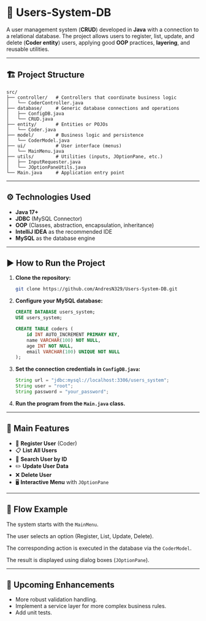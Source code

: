 # 📌 Users-System-DB

A user management system (**CRUD**) developed in **Java** with a connection to a relational database. The project allows users to register, list, update, and delete (**Coder entity**) users, applying good **OOP** practices, **layering**, and reusable utilities.

---

## 🏗️ Project Structure
```
src/
├── controller/   # Controllers that coordinate business logic
│   └── CoderController.java
├── database/     # Generic database connections and operations
│   ├── ConfigDB.java
│   └── CRUD.java
├── entity/       # Entities or POJOs
│   └── Coder.java
├── model/        # Business logic and persistence
│   └── CoderModel.java
├── ui/           # User interface (menus)
│   └── MainMenu.java
├── utils/        # Utilities (inputs, JOptionPane, etc.)
│   ├── InputRequester.java
│   └── JOptionPaneUtils.java
└── Main.java     # Application entry point
```
---
## ⚙️ Technologies Used

* **Java 17+**
* **JDBC** (MySQL Connector)
* **OOP** (Classes, abstraction, encapsulation, inheritance)
* **IntelliJ IDEA** as the recommended IDE
* **MySQL** as the database engine

---

## ▶️ How to Run the Project

1.  **Clone the repository:**

    ```bash
    git clone https://github.com/AndresN329/Users-System-DB.git
    ```

2.  **Configure your MySQL database:**

    ```sql
    CREATE DATABASE users_system;
    USE users_system;

    CREATE TABLE coders (
        id INT AUTO_INCREMENT PRIMARY KEY,
        name VARCHAR(100) NOT NULL,
        age INT NOT NULL,
        email VARCHAR(100) UNIQUE NOT NULL
    );
    ```

3.  **Set the connection credentials in `ConfigDB.java`:**

    ```java
    String url = "jdbc:mysql://localhost:3306/users_system";
    String user = "root";
    String password = "your_password";
    ```

4.  **Run the program from the `Main.java` class.**

---

## 📌 Main Features

* 👤 **Register User** (Coder)
* 📋 **List All Users**
* 🔎 **Search User by ID**
* ✏️ **Update User Data**
* ❌ **Delete User**
* 🖥️ **Interactive Menu** with `JOptionPane`

---

## 📂 Flow Example

The system starts with the `MainMenu`.

The user selects an option (Register, List, Update, Delete).

The corresponding action is executed in the database via the `CoderModel`.

The result is displayed using dialog boxes (`JOptionPane`).

---

## 🚀 Upcoming Enhancements

* More robust validation handling.
* Implement a service layer for more complex business rules.
* Add unit tests.
